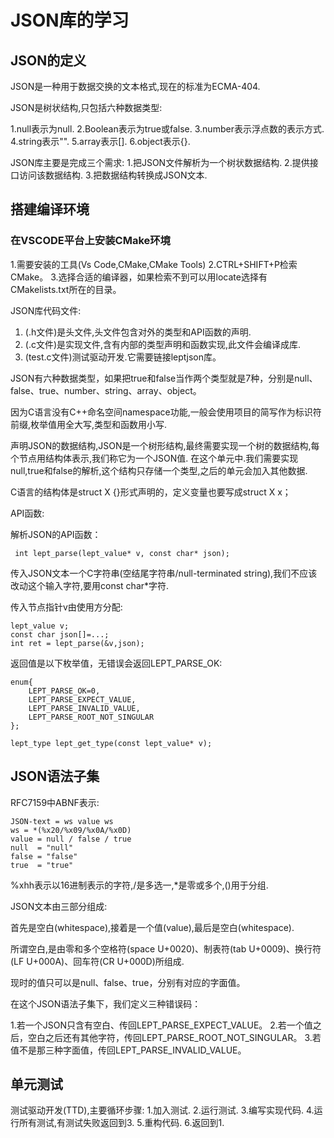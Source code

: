 # JSON库的学习 #

## JSON的定义 ##

JSON是一种用于数据交换的文本格式,现在的标准为ECMA-404.

JSON是树状结构,只包括六种数据类型:

1.null表示为null.
2.Boolean表示为true或false.
3.number表示浮点数的表示方式.
4.string表示"".
5.array表示[].
6.object表示{}.


JSON库主要是完成三个需求:
1.把JSON文件解析为一个树状数据结构.
2.提供接口访问该数据结构.
3.把数据结构转换成JSON文本.

## 搭建编译环境 ##

### 在VSCODE平台上安装CMake环境 ###

1.需要安装的工具(Vs Code,CMake,CMake Tools)
2.CTRL+SHIFT+P检索CMake。
3.选择合适的编译器，如果检索不到可以用locate选择有CMakelists.txt所在的目录。


JSON库代码文件:
1. (.h文件)是头文件,头文件包含对外的类型和API函数的声明.
2. (.c文件)是实现文件,含有内部的类型声明和函数实现,此文件会编译成库.
3. (test.c文件)测试驱动开发.它需要链接leptjson库。

JSON有六种数据类型，如果把true和false当作两个类型就是7种，分别是null、false、true、number、string、array、object。

因为C语言没有C++命名空间namespace功能,一般会使用项目的简写作为标识符前缀,枚举值用全大写,类型和函数用小写.

声明JSON的数据结构,JSON是一个树形结构,最终需要实现一个树的数据结构,每个节点用结构体表示,我们称它为一个JSON值.
在这个单元中.我们需要实现null,true和false的解析,这个结构只存储一个类型,之后的单元会加入其他数据.

C语言的结构体是struct X {}形式声明的，定义变量也要写成struct X x；

API函数:

解析JSON的API函数：

``` int lept_parse(lept_value* v, const char* json);```

传入JSON文本一个C字符串(空结尾字符串/null-terminated string),我们不应该改动这个输入字符,要用const char*字符.

传入节点指针v由使用方分配:

    lept_value v;
    const char json[]=...;
    int ret = lept_parse(&v,json);

返回值是以下枚举值，无错误会返回LEPT_PARSE_OK:

    enum{
        LEPT_PARSE_OK=0,
        LEPT_PARSE_EXPECT_VALUE,
        LEPT_PARSE_INVALID_VALUE,
        LEPT_PARSE_ROOT_NOT_SINGULAR
    };

    lept_type lept_get_type(const lept_value* v);

## JSON语法子集 ##

RFC7159中ABNF表示:

    JSON-text = ws value ws
    ws = *(%x20/%x09/%x0A/%x0D)
    value = null / false / true 
    null  = "null"
    false = "false"
    true  = "true"

%xhh表示以16进制表示的字符,/是多选一,*是零或多个,()用于分组.

JSON文本由三部分组成:

首先是空白(whitespace),接着是一个值(value),最后是空白(whitespace).

所谓空白,是由零和多个空格符(space U+0020)、制表符(tab U+0009)、换行符(LF U+000A)、回车符(CR U+000D)所组成.

现时的值只可以是null、false、true，分别有对应的字面值。

在这个JSON语法子集下，我们定义三种错误码：

1.若一个JSON只含有空白、传回LEPT_PARSE_EXPECT_VALUE。
2.若一个值之后，空白之后还有其他字符，传回LEPT_PARSE_ROOT_NOT_SINGULAR。
3.若值不是那三种字面值，传回LEPT_PARSE_INVALID_VALUE。

## 单元测试 ##

测试驱动开发(TTD),主要循环步骤:
1.加入测试.
2.运行测试.
3.编写实现代码.
4.运行所有测试,有测试失败返回到3.
5.重构代码.
6.返回到1.



